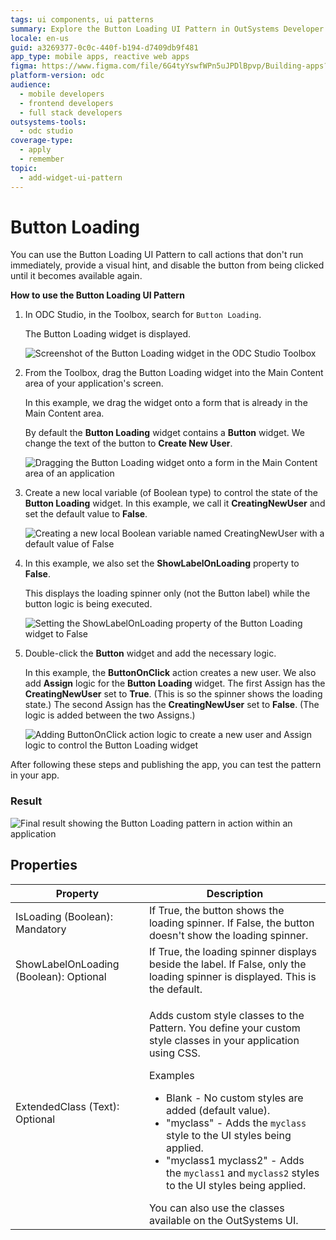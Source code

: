 ```yaml
---
tags: ui components, ui patterns
summary: Explore the Button Loading UI Pattern in OutSystems Developer Cloud (ODC) for enhanced user feedback.
locale: en-us
guid: a3269377-0c0c-440f-b194-d7409db9f481
app_type: mobile apps, reactive web apps
figma: https://www.figma.com/file/6G4tyYswfWPn5uJPDlBpvp/Building-apps?type=design&node-id=3208%3A20800&t=ZwHw8hXeFhwYsO5V-1
platform-version: odc
audience:
  - mobile developers
  - frontend developers
  - full stack developers
outsystems-tools:
  - odc studio
coverage-type:
  - apply
  - remember
topic:
  - add-widget-ui-pattern
---
```


# Button Loading

You can use the Button Loading UI Pattern to call actions that don't run immediately, provide a visual hint, and disable the button from being clicked until it becomes available again.

**How to use the Button Loading UI Pattern**

1. In ODC Studio, in the Toolbox, search for `Button Loading`.

    The Button Loading widget is displayed.

    ![Screenshot of the Button Loading widget in the ODC Studio Toolbox](images/buttonloading-widget-ss.png "Button Loading Widget in ODC Studio Toolbox")
    
1. From the Toolbox, drag the Button Loading widget into the Main Content area of your application's screen.

    In this example, we drag the widget onto a form that is already in the Main Content area.

    By default the **Button Loading** widget contains a **Button** widget. We change the text of the button to **Create New User**.

    ![Dragging the Button Loading widget onto a form in the Main Content area of an application](images/buttonloading-drag-ss.png "Dragging Button Loading Widget to Form")

1. Create a new local variable (of Boolean type) to control the state of the **Button Loading** widget. In this example, we call it **CreatingNewUser** and set the default value to **False**.

    ![Creating a new local Boolean variable named CreatingNewUser with a default value of False](images/buttonloading-variable-ss.png "Creating a New Local Variable")

1. In this example, we also set the **ShowLabelOnLoading** property to **False**. 

    This displays the loading spinner only (not the Button label) while the button logic is being executed.

    ![Setting the ShowLabelOnLoading property of the Button Loading widget to False](images/buttonloading-setprop-ss.png "Setting ShowLabelOnLoading Property")

1. Double-click the **Button** widget and add the necessary logic. 

    In this example, the **ButtonOnClick** action creates a new user. We also add **Assign** logic for the **Button Loading** widget. The first Assign has the **CreatingNewUser** set to **True**. (This is so the spinner shows the loading state.) The second Assign has the **CreatingNewUser** set to **False**. (The logic is added between the two Assigns.)

    ![Adding ButtonOnClick action logic to create a new user and Assign logic to control the Button Loading widget](images/buttonloading-logic-ss.png "Adding Logic to Button Widget")

After following these steps and publishing the app, you can test the pattern in your app.

### Result

![Final result showing the Button Loading pattern in action within an application](images/buttonloading-result-ss.png "Button Loading Pattern Result")

## Properties

| Property                               | Description                                                                                                                                                                                                                                                                                                                                                                                                                                                                                                                                                                                                                             |
|----------------------------------------|-----------------------------------------------------------------------------------------------------------------------------------------------------------------------------------------------------------------------------------------------------------------------------------------------------------------------------------------------------------------------------------------------------------------------------------------------------------------------------------------------------------------------------------------------------------------------------------------------------------------------------------------|
| IsLoading (Boolean): Mandatory         | If True, the button shows the loading spinner. If False, the button doesn't show the loading spinner.                                                                                                                                                                                                                                                                                                                                                                                                                                                                                                                                   |
| ShowLabelOnLoading (Boolean): Optional | If True, the loading spinner displays beside the label. If False, only the loading spinner is displayed. This is the default.                                                                                                                                                                                                                                                                                                                                                                                                                                                                                                           |
| ExtendedClass (Text): Optional         | <p>Adds custom style classes to the Pattern. You define your custom style classes in your application using CSS.</p> <p>Examples <ul><li>Blank - No custom styles are added (default value).</li><li>"myclass" - Adds the ``myclass`` style to the UI styles being applied.</li><li>"myclass1 myclass2" - Adds the ``myclass1`` and ``myclass2`` styles to the UI styles being applied.</li></ul></p>You can also use the classes available on the OutSystems UI. |
